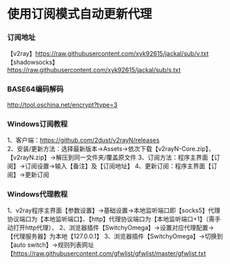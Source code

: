 # 使用订阅模式自动更新代理</br> 

### 订阅地址</br> 
【v2ray】https://raw.githubusercontent.com/xyk92615/jackal/sub/v.txt  
【shadowsocks】https://raw.githubusercontent.com/xyk92615/jackal/sub/s.txt
### BASE64编码解码</br> 
http://tool.oschina.net/encrypt?type=3  

### Windows订阅教程</br> 
1、客户端：https://github.com/2dust/v2rayN/releases</br> 
2、安装/更新方法：选择最新版本→Assets→依次下载【v2rayN-Core.zip】、【v2rayN.zip】→解压到同一文件夹/覆盖原文件
3、订阅方法：程序主界面【订阅】→订阅设置→输入【备注】及【订阅地址】
4、更新订阅：程序主界面【订阅】→更新订阅

### Windows代理教程</br> 
1、v2ray程序主界面【参数设置】→基础设置→本地监听端口即【socks5】代理协议端口为【本地监听端口】、【http】代理协议端口为【本地监听端口+1】（需手动打开http代理）、
2、浏览器插件【SwitchyOmega】→设置对应代理配置→【代理服务器】为本地【127.0.0.1】
3、浏览器插件【SwitchyOmega】→切换到【auto switch】→规则列表网址【https://raw.githubusercontent.com/gfwlist/gfwlist/master/gfwlist.txt
